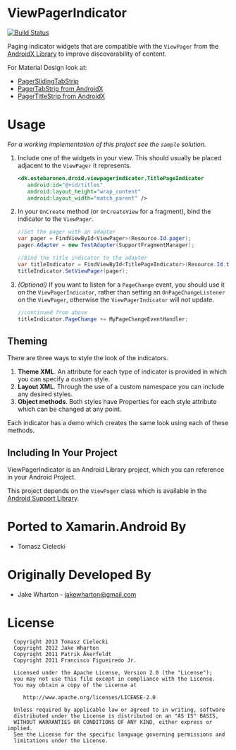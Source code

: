 ViewPagerIndicator
==========================

[![Build Status](https://dev.azure.com/Cheesebaron/ViewPagerIndicator/_apis/build/status/Cheesebaron.ViewPagerIndicator?branchName=master)](https://dev.azure.com/Cheesebaron/ViewPagerIndicator/_build/latest?definitionId=7&branchName=master)

Paging indicator widgets that are compatible with the `ViewPager` from the
[AndroidX Library][2] to improve discoverability of content.

For Material Design look at:
- [PagerSlidingTabStrip](https://github.com/jamesmontemagno/PagerSlidingTabStrip-for-Xamarin.Android)
- [PagerTabStrip from AndroidX](https://developer.android.com/reference/androidx/viewpager/widget/PagerTabStrip)
- [PagerTitleStrip from AndroidX](https://developer.android.com/reference/androidx/viewpager/widget/PagerTitleStrip)

Usage
=====

*For a working implementation of this project see the `sample` solution.*

  1. Include one of the widgets in your view. This should usually be placed
     adjacent to the `ViewPager` it represents.

      ```xml
      <dk.ostebaronen.droid.viewpagerindicator.TitlePageIndicator
         android:id="@+id/titles"
         android:layout_height="wrap_content"
         android:layout_width="match_parent" />
      ```

  2. In your `OnCreate` method (or `OnCreateView` for a fragment), bind the
     indicator to the `ViewPager`.

      ```csharp
      //Set the pager with an adapter
      var pager = FindViewById<ViewPager>(Resource.Id.pager);
      pager.Adapter = new TestAdapter(SupportFragmentManager);

      //Bind the title indicator to the adapter
      var titleIndicator = FindViewById<TitlePageIndicator>(Resource.Id.titles);
      titleIndicator.SetViewPager(pager);
      ```

  3. *(Optional)* If you want to listen for a `PageChange` event, you should use it
	 on the `ViewPagerIndicator`, rather than setting an `OnPageChangeListener` on the
	 `ViewPager`, otherwise the `ViewPagerIndicator` will not update.

      ```csharp
      //continued from above
      titleIndicator.PageChange += MyPageChangeEventHandler;
      ```


Theming
-------

There are three ways to style the look of the indicators.

 1. **Theme XML**. An attribute for each type of indicator is provided in which
    you can specify a custom style.
 2. **Layout XML**. Through the use of a custom namespace you can include any
    desired styles.
 3. **Object methods**. Both styles have Properties for each style
    attribute which can be changed at any point.

Each indicator has a demo which creates the same look using each of these
methods.


Including In Your Project
-------------------------

ViewPagerIndicator is an Android Library project, which you can reference in
your Android Project.

This project depends on the `ViewPager` class which is available in the
[Android Support Library][2].

Ported to Xamarin.Android By
============

 * Tomasz Cielecki


Originally Developed By
============

 * Jake Wharton - <jakewharton@gmail.com>


License
=======

      Copyright 2013 Tomasz Cielecki
      Copyright 2012 Jake Wharton
      Copyright 2011 Patrik Åkerfeldt
      Copyright 2011 Francisco Figueiredo Jr.

      Licensed under the Apache License, Version 2.0 (the "License");
      you may not use this file except in compliance with the License.
      You may obtain a copy of the License at

         http://www.apache.org/licenses/LICENSE-2.0

      Unless required by applicable law or agreed to in writing, software
      distributed under the License is distributed on an "AS IS" BASIS,
      WITHOUT WARRANTIES OR CONDITIONS OF ANY KIND, either express or implied.
      See the License for the specific language governing permissions and
      limitations under the License.


 [1]: https://github.com/pakerfeldt
 [2]: http://developer.android.com/sdk/compatibility-library.html
 [3]: http://actionbarsherlock.com
 [4]: https://github.com/pakerfeldt/android-viewflow
 [5]: https://github.com/franciscojunior
 [6]: https://gist.github.com/1122947
 [7]: http://developer.android.com/guide/developing/projects/projects-eclipse.html
 [8]: http://developer.android.com/guide/developing/projects/projects-eclipse.html#ReferencingLibraryProject
 [9]: https://raw.github.com/JakeWharton/Android-ViewPagerIndicator/master/sample/screens.png
 [10]: https://play.google.com/store/apps/details?id=com.viewpagerindicator.sample
